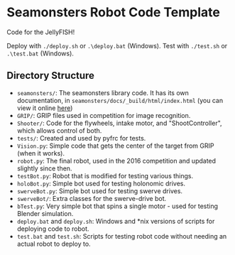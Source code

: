 # Seamonsters Robot Code Template

Code for the JellyFISH!

Deploy with `./deploy.sh` or `.\deploy.bat` (Windows). Test with `./test.sh` or
`.\test.bat` (Windows).

## Directory Structure

- `seamonsters/`: The seamonsters library code. It has its own documentation, in
    `seamonsters/docs/_build/html/index.html` (you can view it online
    [here](https://cdn.rawgit.com/Seamonsters-2605/CompetitionBot2016/seamonsters-template/seamonsters/docs/_build/html/index.html))
- `GRIP/`: GRIP files used in competition for image recognition.
- `Shooter/`: Code for the flywheels, intake motor, and "ShootController", which
    allows control of both.
- `tests/`: Created and used by pyfrc for tests.
- `Vision.py`: Simple code that gets the center of the target from GRIP (when it
    works).
- `robot.py`: The final robot, used in the 2016 competition and updated slightly
    since then.
- `testBot.py`: Robot that is modified for testing various things.
- `holoBot.py`: Simple bot used for testing holonomic drives.
- `swerveBot.py`: Simple bot used for testing swerve drives.
- `swerveBot/`: Extra classes for the swerve-drive bot.
- `bTest.py`: Very simple bot that spins a single motor - used for testing
    Blender simulation.
- `deploy.bat` and `deploy.sh`: Windows and *nix versions of scripts for
    deploying code to robot.
- `test.bat` and `test.sh`: Scripts for testing robot code without needing an
    actual robot to deploy to.
